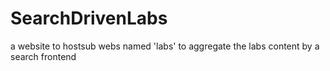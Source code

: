 # SearchDrivenLabs
a website to hostsub webs named 'labs' to aggregate the labs content by a search frontend
